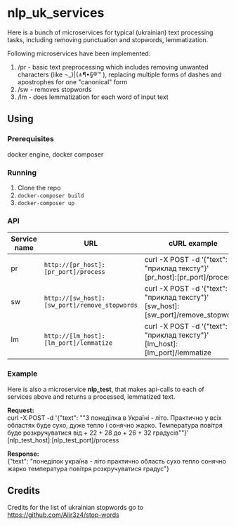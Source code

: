 # nlp_uk_services
Here is a bunch of microservices for typical (ukrainian) text processing tasks, including removing punctuation and stopwords, lemmatization.

Following microservices have been implemented:
1. /pr - basic text preprocessing which includes removing unwanted characters (like ¬_}|{±¶•§®™ ), replacing multiple forms of dashes and apostrophes for one "canonical" form
2. /sw - removes stopwords
3. /lm - does lemmatization for each word of input text

## Using
### Prerequisites
docker engine, docker composer

### Running
1. Clone the repo
2. ``docker-composer build``
3. ``docker-composer up``

### API
|Service name|URL|cURL example|
|------------|---|------|
|pr|``http://[pr_host]:[pr_port]/process``|curl -X POST -d '{"text": "приклад тексту"}' [pr_host]:[pr_port]/process|
|sw|``http://[sw_host]:[sw_port]/remove_stopwords``|curl -X POST -d '{"text": "приклад тексту"}' [sw_host]:[sw_port]/remove_stopwords|
|lm|``http://[lm_host]:[lm_port]/lemmatize``|curl -X POST -d '{"text": "приклад тексту"}' [lm_host]:[lm_port]/lemmatize|

### Example
Here is also a microservice **nlp_test**, that makes api-calls to each of services above and returns a processed, lemmatized text.

**Request:**</br>
curl -X POST -d '{"text": "\"З понеділка в Україні - літо. Практично у всіх областях буде сухо, дуже тепло і сонячно жарко. Температура повітря буде розкручуватися від + 22 + 28 до + 26 + 32 градусів\""}' [nlp_test_host]:[nlp_test_port]/process

**Response:**</br>
{"text": "понеділок україна - літо практично область сухо тепло сонячно жарко температура повітря розкручуватися градус"}

## Credits
Credits for the list of ukrainian stopwords go to https://github.com/Alir3z4/stop-words

